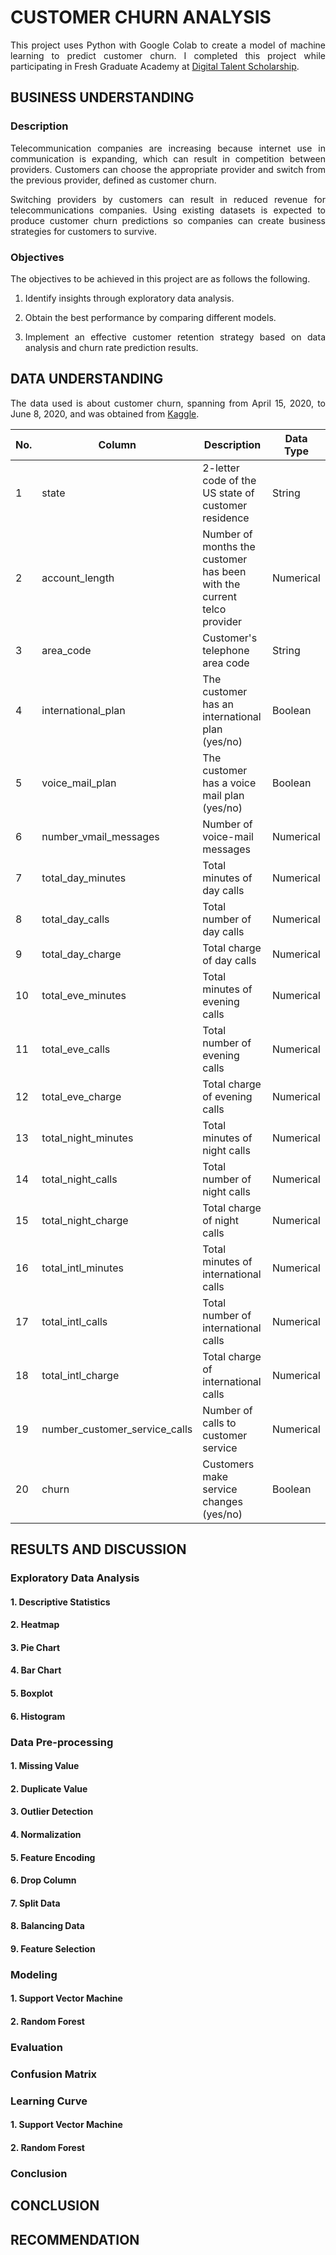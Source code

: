 # CUSTOMER CHURN ANALYSIS
<p align="justify">
  This project uses Python with Google Colab to create a model of machine learning to predict customer churn. I completed this project while participating in Fresh Graduate Academy at <a href="https://www.linkedin.com/in/indahsh/details/education/968984033/multiple-media-viewer/?profileId=ACoAADQ0K_IBB-BflJ1wnBkU3Z47qF6xVW9xyvI&treasuryMediaId=1714306461924">Digital Talent Scholarship</a>.
</p>

## BUSINESS UNDERSTANDING
### Description
<p align="justify">
  Telecommunication companies are increasing because internet use in communication is expanding, which can result in competition between providers. Customers can choose the appropriate provider and switch from the previous provider, defined as customer churn. 
</p>

<p align="justify">
  Switching providers by customers can result in reduced revenue for telecommunications companies. Using existing datasets is expected to produce customer churn predictions so companies can create business strategies for customers to survive.
</p>

### Objectives
The objectives to be achieved in this project are as follows the following.
1. <p align="justify">Identify insights through exploratory data analysis.</p>
2. <p align="justify">Obtain the best performance by comparing different models.</p>
3. <p align="justify">Implement an effective customer retention strategy based on data analysis and churn rate prediction results.</p>

## DATA UNDERSTANDING
<p align="justify">
  The data used is about customer churn, spanning from April 15, 2020, to June 8, 2020, and was obtained from <a href="https://www.kaggle.com/c/customer-churn-prediction-2020/overview">Kaggle</a>.
</p>

| No. | Column | Description | Data Type |
| --- | --- | --- | --- |
| 1 | state | 2-letter code of the US state of customer residence | String |
| 2 | account_length | Number of months the customer has been with the current telco provider | Numerical |
| 3 | area_code | Customer's telephone area code | String |
| 4 | international_plan | The customer has an international plan (yes/no) | Boolean |
| 5 | voice_mail_plan | The customer has a voice mail plan (yes/no) | Boolean |
| 6 | number_vmail_messages | Number of voice-mail messages | Numerical |
| 7 | total_day_minutes | Total minutes of day calls | Numerical |
| 8 | total_day_calls | Total number of day calls | Numerical |
| 9 | total_day_charge | Total charge of day calls | Numerical |
| 10 | total_eve_minutes | Total minutes of evening calls | Numerical |
| 11 | total_eve_calls | Total number of evening calls | Numerical |
| 12 | total_eve_charge | Total charge of evening calls | Numerical |
| 13 | total_night_minutes | Total minutes of night calls | Numerical |
| 14 | total_night_calls | Total number of night calls | Numerical |
| 15 | total_night_charge | Total charge of night calls | Numerical |
| 16 | total_intl_minutes | Total minutes of international calls | Numerical |
| 17 | total_intl_calls | Total number of international calls | Numerical |
| 18 | total_intl_charge | Total charge of international calls | Numerical |
| 19 | number_customer_service_calls | Number of calls to customer service | Numerical |
| 20 | churn | Customers make service changes (yes/no) | Boolean |

## RESULTS AND DISCUSSION
### Exploratory Data Analysis
#### 1. Descriptive Statistics
#### 2. Heatmap
#### 3. Pie Chart
#### 4. Bar Chart
#### 5. Boxplot
#### 6. Histogram

### Data Pre-processing
#### 1. Missing Value
#### 2. Duplicate Value
#### 3. Outlier Detection
#### 4. Normalization
#### 5. Feature Encoding
#### 6. Drop Column
#### 7. Split Data
#### 8. Balancing Data
#### 9. Feature Selection

### Modeling
#### 1. Support Vector Machine
#### 2. Random Forest

### Evaluation

### Confusion Matrix

### Learning Curve
#### 1. Support Vector Machine
#### 2. Random Forest

### Conclusion

## CONCLUSION

## RECOMMENDATION
